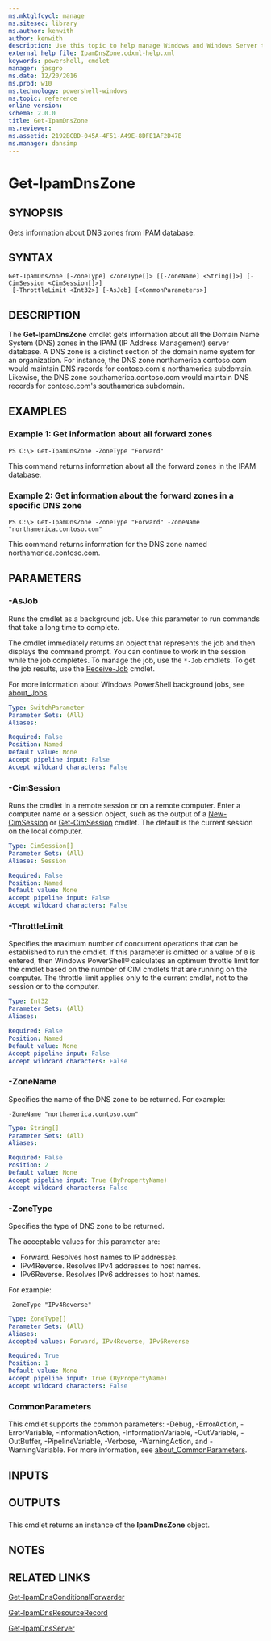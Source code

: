 ```yaml
---
ms.mktglfcycl: manage
ms.sitesec: library
ms.author: kenwith
author: kenwith
description: Use this topic to help manage Windows and Windows Server technologies with Windows PowerShell.
external help file: IpamDnsZone.cdxml-help.xml
keywords: powershell, cmdlet
manager: jasgro
ms.date: 12/20/2016
ms.prod: w10
ms.technology: powershell-windows
ms.topic: reference
online version: 
schema: 2.0.0
title: Get-IpamDnsZone
ms.reviewer:
ms.assetid: 2192BCBD-045A-4F51-A49E-8DFE1AF2D47B
ms.manager: dansimp
---
```


# Get-IpamDnsZone

## SYNOPSIS
Gets information about DNS zones from IPAM database.

## SYNTAX

```
Get-IpamDnsZone [-ZoneType] <ZoneType[]> [[-ZoneName] <String[]>] [-CimSession <CimSession[]>]
 [-ThrottleLimit <Int32>] [-AsJob] [<CommonParameters>]
```

## DESCRIPTION
The **Get-IpamDnsZone** cmdlet gets information about all the Domain Name System (DNS) zones in the IPAM (IP Address Management) server database.
A DNS zone is a distinct section of the domain name system for an organization.
For instance, the DNS zone northamerica.contoso.com would maintain DNS records for contoso.com's northamerica subdomain.
Likewise, the DNS zone southamerica.contoso.com would maintain DNS records for contoso.com's southamerica subdomain.

## EXAMPLES

### Example 1: Get information about all forward zones
```
PS C:\> Get-IpamDnsZone -ZoneType "Forward"
```

This command returns information about all the forward zones in the IPAM database.

### Example 2: Get information about the forward zones in a specific DNS zone
```
PS C:\> Get-IpamDnsZone -ZoneType "Forward" -ZoneName "northamerica.contoso.com"
```

This command returns information for the DNS zone named northamerica.contoso.com.

## PARAMETERS

### -AsJob
Runs the cmdlet as a background job. Use this parameter to run commands that take a long time to complete. 

The cmdlet immediately returns an object that represents the job and then displays the command prompt. 
You can continue to work in the session while the job completes. 
To manage the job, use the `*-Job` cmdlets. 
To get the job results, use the [Receive-Job](http://go.microsoft.com/fwlink/?LinkID=113372) cmdlet. 

For more information about Windows PowerShell background jobs, see [about_Jobs](http://go.microsoft.com/fwlink/?LinkID=113251).

```yaml
Type: SwitchParameter
Parameter Sets: (All)
Aliases: 

Required: False
Position: Named
Default value: None
Accept pipeline input: False
Accept wildcard characters: False
```

### -CimSession
Runs the cmdlet in a remote session or on a remote computer.
Enter a computer name or a session object, such as the output of a [New-CimSession](http://go.microsoft.com/fwlink/p/?LinkId=227967) or [Get-CimSession](http://go.microsoft.com/fwlink/p/?LinkId=227966) cmdlet.
The default is the current session on the local computer.

```yaml
Type: CimSession[]
Parameter Sets: (All)
Aliases: Session

Required: False
Position: Named
Default value: None
Accept pipeline input: False
Accept wildcard characters: False
```

### -ThrottleLimit
Specifies the maximum number of concurrent operations that can be established to run the cmdlet.
If this parameter is omitted or a value of `0` is entered, then Windows PowerShell® calculates an optimum throttle limit for the cmdlet based on the number of CIM cmdlets that are running on the computer.
The throttle limit applies only to the current cmdlet, not to the session or to the computer.

```yaml
Type: Int32
Parameter Sets: (All)
Aliases: 

Required: False
Position: Named
Default value: None
Accept pipeline input: False
Accept wildcard characters: False
```

### -ZoneName
Specifies the name of the DNS zone to be returned.
For example:

`-ZoneName "northamerica.contoso.com"`

```yaml
Type: String[]
Parameter Sets: (All)
Aliases: 

Required: False
Position: 2
Default value: None
Accept pipeline input: True (ByPropertyName)
Accept wildcard characters: False
```

### -ZoneType
Specifies the type of DNS zone to be returned.

The acceptable values for this parameter are:

- Forward.
Resolves host names to IP addresses. 
- IPv4Reverse.
Resolves IPv4 addresses to host names. 
- IPv6Reverse.
Resolves IPv6 addresses to host names.

For example:

`-ZoneType "IPv4Reverse"`

```yaml
Type: ZoneType[]
Parameter Sets: (All)
Aliases: 
Accepted values: Forward, IPv4Reverse, IPv6Reverse

Required: True
Position: 1
Default value: None
Accept pipeline input: True (ByPropertyName)
Accept wildcard characters: False
```

### CommonParameters
This cmdlet supports the common parameters: -Debug, -ErrorAction, -ErrorVariable, -InformationAction, -InformationVariable, -OutVariable, -OutBuffer, -PipelineVariable, -Verbose, -WarningAction, and -WarningVariable. For more information, see [about_CommonParameters](http://go.microsoft.com/fwlink/?LinkID=113216).

## INPUTS

## OUTPUTS

###  
This cmdlet returns an instance of the **IpamDnsZone** object.

## NOTES

## RELATED LINKS

[Get-IpamDnsConditionalForwarder](./Get-IpamDnsConditionalForwarder.md)

[Get-IpamDnsResourceRecord](./Get-IpamDnsResourceRecord.md)

[Get-IpamDnsServer](./Get-IpamDnsServer.md)

